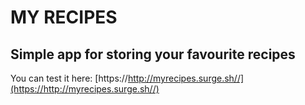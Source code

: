 # MY RECIPES

## Simple app for storing your favourite recipes

You can test it here: [https://http://myrecipes.surge.sh//](https://http://myrecipes.surge.sh//)
